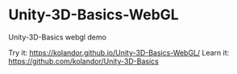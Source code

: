# Unity-3D-Basics-WebGL
Unity-3D-Basics webgl demo

Try it: https://kolandor.github.io/Unity-3D-Basics-WebGL/
Learn it: https://github.com/kolandor/Unity-3D-Basics
